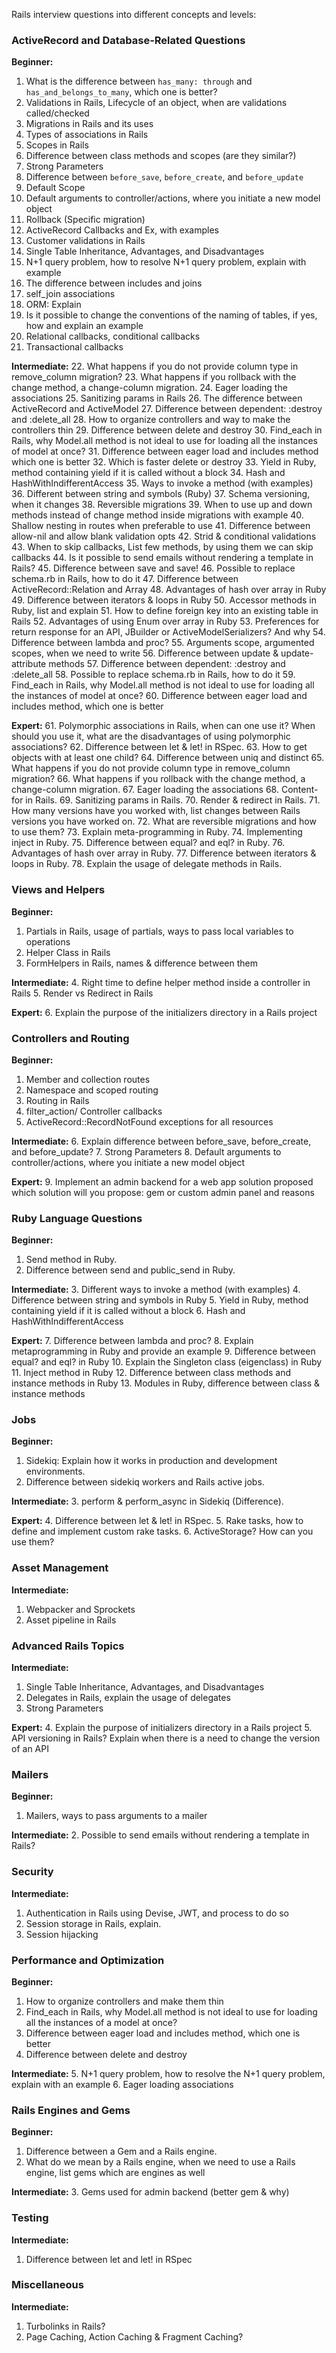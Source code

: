 Rails interview questions into different concepts and levels:

### ActiveRecord and Database-Related Questions

**Beginner:**
1. What is the difference between `has_many: through` and `has_and_belongs_to_many`, which one is better?
2. Validations in Rails, Lifecycle of an object, when are validations called/checked
3. Migrations in Rails and its uses
4. Types of associations in Rails
5. Scopes in Rails
6. Difference between class methods and scopes (are they similar?) 
7. Strong Parameters
8. Difference between `before_save`, `before_create`, and `before_update`
9. Default Scope
10. Default arguments to controller/actions, where you initiate a new model object
11. Rollback (Specific migration)
12. ActiveRecord Callbacks and Ex, with examples
13. Customer validations in Rails
14. Single Table Inheritance, Advantages, and Disadvantages
15. N+1 query problem, how to resolve N+1 query problem, explain with example
16. The difference between includes and joins
17. self_join associations
18. ORM: Explain
19. Is it possible to change the conventions of the naming of tables, if yes, how and explain an example
20. Relational callbacks, conditional callbacks
21. Transactional callbacks

**Intermediate:**
22. What happens if you do not provide column type in remove_column migration?
23. What happens if you rollback with the change method, a change-column migration.
24. Eager loading the associations
25. Sanitizing params in Rails
26. The difference between ActiveRecord and ActiveModel
27. Difference between dependent: :destroy and :delete_all
28. How to organize controllers and way to make the controllers thin
29. Difference between delete and destroy
30. Find_each in Rails, why Model.all method is not ideal to use for loading all the instances of model at once?
31. Difference between eager load and includes method which one is better
32. Which is faster delete or destroy
33. Yield in Ruby, method containing yield if it is called without a block
34. Hash and HashWithIndifferentAccess
35. Ways to invoke a method (with examples)
36. Different between string and symbols (Ruby)
37. Schema versioning, when it changes
38. Reversible migrations
39. When to use up and down methods instead of change method inside migrations with example
40. Shallow nesting in routes when preferable to use
41. Difference between allow-nil and allow blank validation opts
42. Strid & conditional validations
43. When to skip callbacks, List few methods, by using them we can skip callbacks
44. Is it possible to send emails without rendering a template in Rails?
45. Difference between save and save!
46. Possible to replace schema.rb in Rails, how to do it
47. Difference between ActiveRecord::Relation and Array
48. Advantages of hash over array in Ruby
49. Difference between iterators & loops in Ruby
50. Accessor methods in Ruby, list and explain
51. How to define foreign key into an existing table in Rails
52. Advantages of using Enum over array in Ruby
53. Preferences for return response for an API, JBuilder or ActiveModelSerializers? And why
54. Difference between lambda and proc?
55. Arguments scope, argumented scopes, when we need to write 
56. Difference between update & update-attribute methods
57. Difference between dependent: :destroy and :delete_all
58. Possible to replace schema.rb in Rails, how to do it
59. Find_each in Rails, why Model.all method is not ideal to use for loading all the instances of model at once?
60. Difference between eager load and includes method, which one is better

**Expert:**
61. Polymorphic associations in Rails, when can one use it? When should you use it, what are the disadvantages of using polymorphic associations?
62. Difference between let & let! in RSpec.
63. How to get objects with at least one child?
64. Difference between uniq and distinct
65. What happens if you do not provide column type in remove_column migration?
66. What happens if you rollback with the change method, a change-column migration.
67. Eager loading the associations
68. Content-for in Rails.
69. Sanitizing params in Rails.
70. Render & redirect in Rails.
71. How many versions have you worked with, list changes between Rails versions you have worked on.
72. What are reversible migrations and how to use them?
73. Explain meta-programming in Ruby.
74. Implementing inject in Ruby.
75. Difference between equal? and eql? in Ruby.
76. Advantages of hash over array in Ruby.
77. Difference between iterators & loops in Ruby.
78. Explain the usage of delegate methods in Rails.

### Views and Helpers

**Beginner:**
1. Partials in Rails, usage of partials, ways to pass local variables to operations
2. Helper Class in Rails
3. FormHelpers in Rails, names & difference between them

**Intermediate:**
4. Right time to define helper method inside a controller in Rails
5. Render vs Redirect in Rails

**Expert:**
6. Explain the purpose of the initializers directory in a Rails project

### Controllers and Routing

**Beginner:**
1. Member and collection routes
2. Namespace and scoped routing
3. Routing in Rails
4. filter_action/ Controller callbacks
5. ActiveRecord::RecordNotFound exceptions for all resources

**Intermediate:**
6. Explain difference between before_save, before_create, and before_update?
7. Strong Parameters
8. Default arguments to controller/actions, where you initiate a new model object

**Expert:**
9. Implement an admin backend for a web app solution proposed which solution will you propose: gem or custom admin panel and reasons

### Ruby Language Questions

**Beginner:**
1. Send method in Ruby.
2. Difference between send and public_send in Ruby.

**Intermediate:**
3. Different ways to invoke a method (with examples)
4. Difference between string and symbols in Ruby
5. Yield in Ruby, method containing yield if it is called without a block
6. Hash and HashWithIndifferentAccess

**Expert:**
7. Difference between lambda and proc?
8. Explain metaprogramming in Ruby and provide an example
9. Difference between equal? and eql? in Ruby
10. Explain the Singleton class (eigenclass) in Ruby
11. Inject method in Ruby
12. Difference between class methods and instance methods in Ruby
13. Modules in Ruby, difference between class & instance methods

### Jobs

**Beginner:**
1. Sidekiq: Explain how it works in production and development environments.
2. Difference between sidekiq workers and Rails active jobs.

**Intermediate:**
3. perform & perform_async in Sidekiq (Difference).

**Expert:**
4. Difference between let & let! in RSpec.
5. Rake tasks, how to define and implement custom rake tasks.
6. ActiveStorage? How can you use them?

### Asset Management

**Intermediate:**
1. Webpacker and Sprockets
2. Asset pipeline in Rails

### Advanced Rails Topics

**Intermediate:**
1. Single Table Inheritance, Advantages, and Disadvantages
2. Delegates in Rails, explain the usage of delegates
3. Strong Parameters

**Expert:**
4. Explain the purpose of initializers directory in a Rails project
5. API versioning in Rails? Explain when there is a need to change the version of an API

### Mailers

**Beginner:**
1. Mailers, ways to pass arguments to a mailer

**Intermediate:**
2. Possible to send emails without rendering a template in Rails?

### Security

**Intermediate:**
1. Authentication in Rails using Devise, JWT, and process to do so
2. Session storage in Rails, explain.
3. Session hijacking

### Performance and Optimization

**Beginner:**
1. How to organize controllers and make them thin
2. Find_each in Rails, why Model.all method is not ideal to use for loading all the instances of a model at once?
3. Difference between eager load and includes method, which one is better
4. Difference between delete and destroy

**Intermediate:**
5. N+1 query problem, how to resolve the N+1 query problem, explain with an example
6. Eager loading associations

### Rails Engines and Gems

**Beginner:**
1. Difference between a Gem and a Rails engine.
2. What do we mean by a Rails engine, when we need to use a Rails engine, list gems which are engines as well

**Intermediate:**
3. Gems used for admin backend (better gem & why)

### Testing

**Intermediate:**
1. Difference between let and let! in RSpec

### Miscellaneous

**Intermediate:**
1. Turbolinks in Rails?
2. Page Caching, Action Caching & Fragment Caching?
